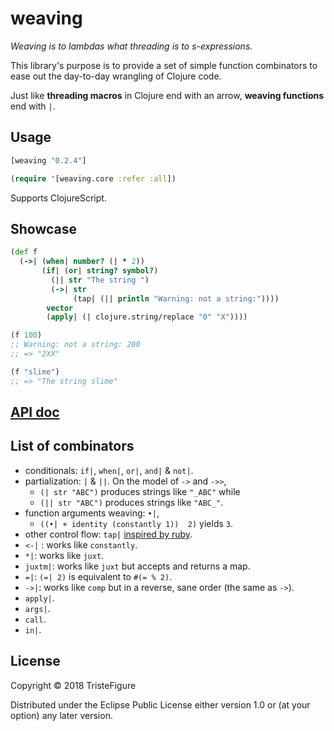 # weaving

*Weaving is to lambdas what threading is to s-expressions.*

This library's purpose is to provide a set of simple function combinators to ease out the day-to-day wrangling of Clojure code.

Just like **threading macros** in Clojure end with an arrow, **weaving functions** end with `|`.

## Usage

```clojure
[weaving "0.2.4"]
```

```clojure
(require '[weaving.core :refer :all])
```

Supports ClojureScript.

## Showcase

```clojure
(def f
  (->| (when| number? (| * 2))
       (if| (or| string? symbol?)
         (|| str "The string ")
         (->| str
              (tap| (|| println "Warning: not a string:"))))
        vector
        (apply| (| clojure.string/replace "0" "X"))))

(f 100)
;; Warning: not a string: 200
;; => "2XX"

(f "slime")
;; => "The string slime"
```

## [API doc](https://tristefigure.github.io/weaving/index.html)

## List of combinators

- conditionals: `if|`, `when|`, `or|`, `and|` & `not|`.
- partialization: `|` & `||`. On the model of `->` and `->>`,
  - `(| str "ABC")` produces strings like `"_ABC"` while
  - `(|| str "ABC")` produces strings like `"ABC_"`.
- function arguments weaving: `•|`,
    - `((•| + identity (constantly 1))  2)` yields `3`.
- other control flow: `tap|` [inspired by ruby](https://apidock.com/ruby/Object/tap).
- `<-|` : works like `constantly`.
- `*|`: works like `juxt`.
- `juxtm|`: works like `juxt` but accepts and returns a map.
- `=|`: `(=| 2)` is equivalent to `#(= % 2)`.
- `->|`: works like `comp` but in a reverse, sane order (the same as `->`).
- `apply|`.
- `args|`.
- `call`.
- `in|`.

## License

Copyright © 2018 TristeFigure

Distributed under the Eclipse Public License either version 1.0 or (at
your option) any later version.
